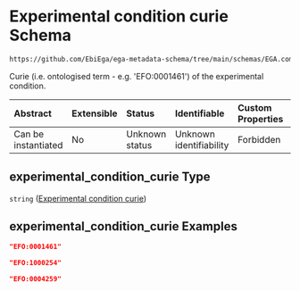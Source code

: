 # Experimental condition curie Schema

```txt
https://github.com/EbiEga/ega-metadata-schema/tree/main/schemas/EGA.common-definitions.json#/definitions/experimental_condition_descriptor/properties/experimental_condition_curie
```

Curie (i.e. ontologised term - e.g. 'EFO:0001461') of the experimental condition.

| Abstract            | Extensible | Status         | Identifiable            | Custom Properties | Additional Properties | Access Restrictions | Defined In                                                                                |
| :------------------ | :--------- | :------------- | :---------------------- | :---------------- | :-------------------- | :------------------ | :---------------------------------------------------------------------------------------- |
| Can be instantiated | No         | Unknown status | Unknown identifiability | Forbidden         | Allowed               | none                | [EGA.common-definitions.json*](../out/EGA.common-definitions.json "open original schema") |

## experimental_condition_curie Type

`string` ([Experimental condition curie](ega-4-definitions-experimental-condition-xco0000000-properties-experimental-condition-curie.md))

## experimental_condition_curie Examples

```json
"EFO:0001461"
```

```json
"EFO:1000254"
```

```json
"EFO:0004259"
```
